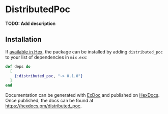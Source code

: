 # DistributedPoc

**TODO: Add description**

## Installation

If [available in Hex](https://hex.pm/docs/publish), the package can be installed
by adding `distributed_poc` to your list of dependencies in `mix.exs`:

```elixir
def deps do
  [
    {:distributed_poc, "~> 0.1.0"}
  ]
end
```

Documentation can be generated with [ExDoc](https://github.com/elixir-lang/ex_doc)
and published on [HexDocs](https://hexdocs.pm). Once published, the docs can
be found at <https://hexdocs.pm/distributed_poc>.

